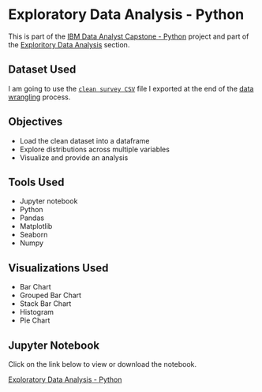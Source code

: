 # Exploratory Data Analysis - Python

<p>This is part of the <a href = 'https://github.com/FaiLuReH3Ro/IBM-DataAnalyst-Capstone'>IBM Data Analyst Capstone - Python</a> project and part of the <a href = 'https://github.com/FaiLuReH3Ro/IBM-DA-Capstone-Py?tab=readme-ov-file#exploratory-data'>Exploritory Data Analysis</a> section.</p>

## Dataset Used

I am going to use the [`clean survey CSV`](https://github.com/FaiLuReH3Ro/ExploritoryDA-Py/blob/main/clean_survey_data.csv) file I exported at the end of the [data wrangling](https://github.com/FaiLuReH3Ro/DataWrangling-Py) process.

## Objectives

* Load the clean dataset into a dataframe
* Explore distributions across multiple variables
* Visualize and provide an analysis

## Tools Used

* Jupyter notebook
* Python
* Pandas
* Matplotlib
* Seaborn
* Numpy

## Visualizations Used

* Bar Chart
* Grouped Bar Chart
* Stack Bar Chart
* Histogram
* Pie Chart

## Jupyter Notebook

Click on the link below to view or download the notebook.

[Exploratory Data Analysis - Python](https://github.com/FaiLuReH3Ro/ExploritoryDA-Py/blob/main/Exploritory_DA.ipynb)
